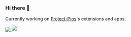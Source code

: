 ### Hi there 👋

Currently working on [Project-Pios](https://github.com/AccessRetrieved/Project-Pios)'s extensions and apps.

<a href="https://github.com/AccessRetrieved">
  <img align="center" src="https://github-readme-stats.vercel.app/api?username=AccessRetrieved" />
</a>
<a href="https://github.com/AccessRetrieved">
  <img aligh="center" src="https://github-readme-stats.vercel.app/api/top-langs/?username=anuraghazra&layout=compact" />
</a>
